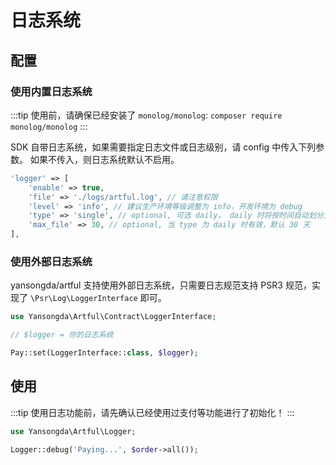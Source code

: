 # 日志系统

## 配置

### 使用内置日志系统

:::tip
使用前，请确保已经安装了 `monolog/monolog`: `composer require monolog/monolog`
:::

SDK 自带日志系统，如果需要指定日志文件或日志级别，请 config 中传入下列参数。
如果不传入，则日志系统默认不启用。

```php
'logger' => [
    'enable' => true,
    'file' => './logs/artful.log', // 请注意权限
    'level' => 'info', // 建议生产环境等级调整为 info，开发环境为 debug
    'type' => 'single', // optional, 可选 daily， daily 时将按时间自动划分文件.
    'max_file' => 30, // optional, 当 type 为 daily 时有效，默认 30 天
],
```

### 使用外部日志系统

yansongda/artful 支持使用外部日志系统，只需要日志规范支持 PSR3 规范，实现了 `\Psr\Log\LoggerInterface` 即可。

```php
use Yansongda\Artful\Contract\LoggerInterface;

// $logger = 你的日志系统

Pay::set(LoggerInterface::class, $logger);
```

## 使用

:::tip
使用日志功能前，请先确认已经使用过支付等功能进行了初始化！
:::

```php
use Yansongda\Artful\Logger;

Logger::debug('Paying...', $order->all());
```
